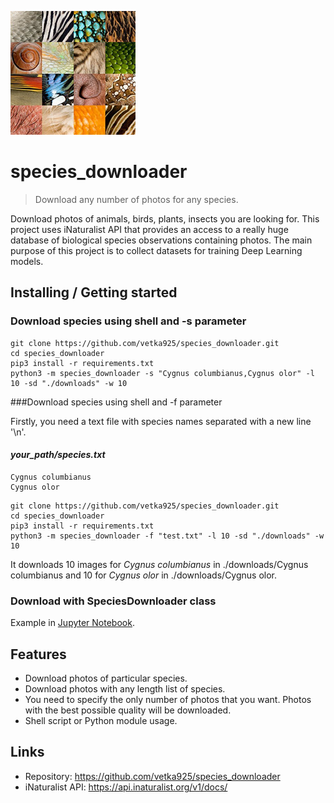 ![Logo of the project](https://raw.githubusercontent.com/vetka925/species_downloader/master/logo.png)

# species_downloader
> Download any number of photos for any species. 

Download photos of animals, birds, plants, insects you are looking for. 
This project uses iNaturalist API that provides an access to a really huge database 
of biological species observations containing photos. 
The main purpose of this project is to collect datasets 
for training Deep Learning models.

## Installing / Getting started

### Download species using shell and -s parameter

```shell
git clone https://github.com/vetka925/species_downloader.git
cd species_downloader
pip3 install -r requirements.txt
python3 -m species_downloader -s "Cygnus columbianus,Cygnus olor" -l 10 -sd "./downloads" -w 10
```

###Download species using shell and -f parameter

Firstly, you need a text file with species names separated with a new line '\n'.

#### *your_path/species.txt*
```shell
Cygnus columbianus
Cygnus olor
```

```shell
git clone https://github.com/vetka925/species_downloader.git
cd species_downloader
pip3 install -r requirements.txt
python3 -m species_downloader -f "test.txt" -l 10 -sd "./downloads" -w 10
```

It downloads 10 images for *Cygnus columbianus*  in ./downloads/Cygnus columbianus and 10 for *Cygnus olor* in  ./downloads/Cygnus olor.


### Download with SpeciesDownloader class
Example in [Jupyter Notebook](https://github.com/vetka925/species_downloader/blob/master/example.ipynb).

## Features
* Download photos of particular species.
* Download photos with any length list of species.
* You need to specify the only number of photos that you want. Photos with the best possible quality will be downloaded.
* Shell script or Python module usage.


## Links

- Repository: https://github.com/vetka925/species_downloader
- iNaturalist API: https://api.inaturalist.org/v1/docs/
